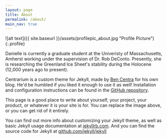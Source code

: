 ```yaml
---
layout: page
title: About
permalink: /about/
main_nav: true
---
```


![alt text]({{ site.baseurl }}/assets/profilepic_about.jpg "Profile Picture"){:.profile}

Danielle is currently a graduate student at the Univeristy of Massachusetts, Amherst working under the supervision of Dr. Rob DeConto. Presently, she is researching the Greenland Ice Sheet's stability during the Holocene (12,000 years ago to present).

Centrarium is a custom theme for Jekyll, made by [Ben Centra][bencentra] for his own blog. He'd be humbled if you liked it enough to use it as well! Installation and configuration instructions can be found in the [GitHub repository](https://github.com/bencentra/centrarium).

This page is a good place to write about yourself, your project, your product, or whatever it is your site is for. You can replace the image above, or you can get rid of it entirely. 

You can find out more info about customizing your Jekyll theme, as well as basic Jekyll usage documentation at [jekyllrb.com](http://jekyllrb.com/). And you can find the source code for Jekyll at [github.com/jekyll/jekyll](https://github.com/jekyll/jekyll)

[centrarium]: https://github.com/bencentra/centrarium
[bencentra]: http://bencentra.com
[jekyll]: https://github.com/jekyll/jekyll
